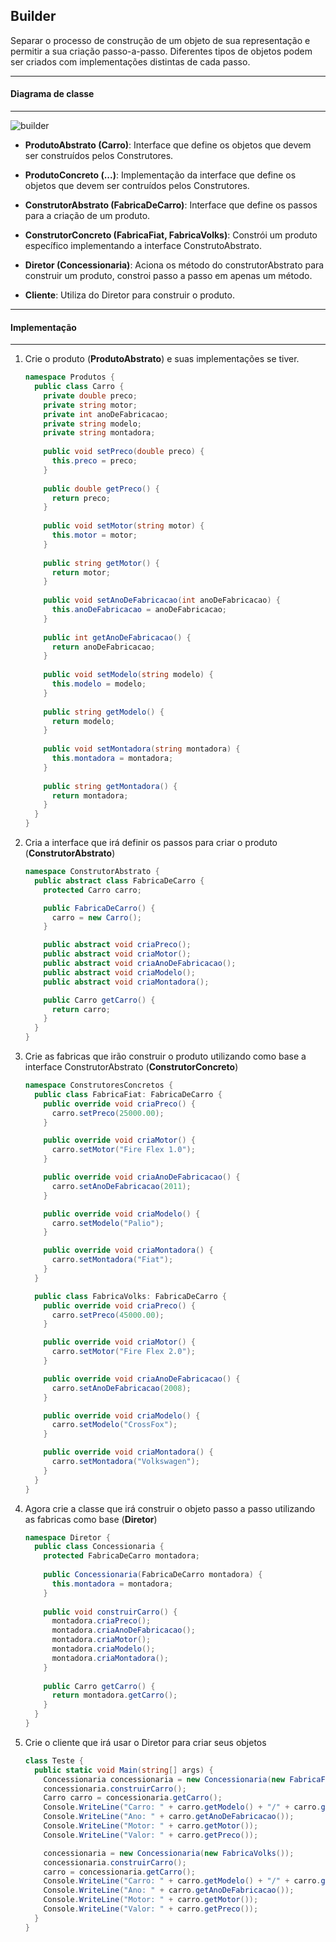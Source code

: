 ## Builder

Separar o processo de construção de um objeto de sua representação e permitir a sua criação passo-a-passo. Diferentes tipos de objetos podem ser
criados com implementações distintas de cada passo.

***
#### Diagrama de classe
***

![builder](https://cloud.githubusercontent.com/assets/14116020/26229940/a14f7608-3c1b-11e7-8afd-b78d8b1f63fb.png)

* **ProdutoAbstrato (Carro)**: Interface que define os objetos que devem ser construídos pelos Construtores.

* **ProdutoConcreto (...)**: Implementação da interface que define os objetos que devem ser contruídos pelos Construtores.

* **ConstrutorAbstrato (FabricaDeCarro)**: Interface que define os passos para a criação de um produto.

* **ConstrutorConcreto (FabricaFiat, FabricaVolks)**: Constrói um produto específico implementando a interface ConstrutoAbstrato.

* **Diretor (Concessionaria)**: Aciona os método do construtorAbstrato para construir um produto, constroi passo a passo em apenas um método.

* **Cliente**: Utiliza do Diretor para construir o produto.

***
#### Implementação
***

1. Crie o produto (**ProdutoAbstrato**) e suas implementações se tiver.

    ```c#
    namespace Produtos {
      public class Carro {
        private double preco;
        private string motor;
        private int anoDeFabricacao;
        private string modelo;
        private string montadora;
      
        public void setPreco(double preco) {
          this.preco = preco;
        }
      
        public double getPreco() {
          return preco;
        }
      
        public void setMotor(string motor) {
          this.motor = motor;
        }
      
        public string getMotor() {
          return motor;
        }
      
        public void setAnoDeFabricacao(int anoDeFabricacao) {
          this.anoDeFabricacao = anoDeFabricacao;
        }
      
        public int getAnoDeFabricacao() {
          return anoDeFabricacao;
        }
      
        public void setModelo(string modelo) {
          this.modelo = modelo;
        }
      
        public string getModelo() {
          return modelo;
        }
      
        public void setMontadora(string montadora) {
          this.montadora = montadora;
        }
      
        public string getMontadora() {
          return montadora;
        }
      }
    }
    ```

2. Cria a interface que irá definir os passos para criar o produto (**ConstrutorAbstrato**)

    ```c#
    namespace ConstrutorAbstrato {
      public abstract class FabricaDeCarro {
        protected Carro carro;
    
        public FabricaDeCarro() {
          carro = new Carro();
        }
    
        public abstract void criaPreco();
        public abstract void criaMotor();
        public abstract void criaAnoDeFabricacao();
        public abstract void criaModelo();
        public abstract void criaMontadora();
    
        public Carro getCarro() {
          return carro;
        }
      }
    }
    ```

3. Crie as fabricas que irão construir o produto utilizando como base a interface ConstrutorAbstrato (**ConstrutorConcreto**)

    ```c#
    namespace ConstrutoresConcretos {
      public class FabricaFiat: FabricaDeCarro {
        public override void criaPreco() {
          carro.setPreco(25000.00);
        }
    
        public override void criaMotor() {
          carro.setMotor("Fire Flex 1.0");
        }
    
        public override void criaAnoDeFabricacao() {
          carro.setAnoDeFabricacao(2011);
        }
    
        public override void criaModelo() {
          carro.setModelo("Palio");
        }
    
        public override void criaMontadora() {
          carro.setMontadora("Fiat");
        }
      }
    
      public class FabricaVolks: FabricaDeCarro {
        public override void criaPreco() {
          carro.setPreco(45000.00);
        }
    
        public override void criaMotor() {
          carro.setMotor("Fire Flex 2.0");
        }
    
        public override void criaAnoDeFabricacao() {
          carro.setAnoDeFabricacao(2008);
        }
    
        public override void criaModelo() {
          carro.setModelo("CrossFox");
        }
    
        public override void criaMontadora() {
          carro.setMontadora("Volkswagen");
        }
      }
    }
    ```

4. Agora crie a classe que irá construir o objeto passo a passo utilizando as fabricas como base (**Diretor**)

    ```c#
    namespace Diretor {
      public class Concessionaria {
        protected FabricaDeCarro montadora;
      
        public Concessionaria(FabricaDeCarro montadora) {
          this.montadora = montadora;
        }
      
        public void construirCarro() {
          montadora.criaPreco();
          montadora.criaAnoDeFabricacao();
          montadora.criaMotor();
          montadora.criaModelo();
          montadora.criaMontadora();
        }
      
        public Carro getCarro() {
          return montadora.getCarro();
        }
      }
    }
    ```

5. Crie o cliente que irá usar o Diretor para criar seus objetos

    ```c#
    class Teste {
      public static void Main(string[] args) {
        Concessionaria concessionaria = new Concessionaria(new FabricaFiat());
        concessionaria.construirCarro();
        Carro carro = concessionaria.getCarro();
        Console.WriteLine("Carro: " + carro.getModelo() + "/" + carro.getMontadora());
        Console.WriteLine("Ano: " + carro.getAnoDeFabricacao());
        Console.WriteLine("Motor: " + carro.getMotor());
        Console.WriteLine("Valor: " + carro.getPreco());
    
        concessionaria = new Concessionaria(new FabricaVolks());
        concessionaria.construirCarro();
        carro = concessionaria.getCarro();
        Console.WriteLine("Carro: " + carro.getModelo() + "/" + carro.getMontadora());
        Console.WriteLine("Ano: " + carro.getAnoDeFabricacao());
        Console.WriteLine("Motor: " + carro.getMotor());
        Console.WriteLine("Valor: " + carro.getPreco());
      }
    }
    ```
